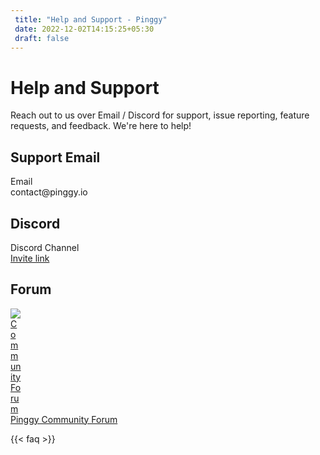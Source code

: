 ```yaml
---
 title: "Help and Support - Pinggy" 
 date: 2022-12-02T14:15:25+05:30 
 draft: false 
---
```


<div class="row" style="margin: 0 auto">
  <div class="col-lg-12 col-md-12 mb-4">
    <h1>Help and Support</h1>
    <p>
      Reach out to us over Email / Discord for support, issue reporting, feature requests, and feedback. We're here to help!
    </p>
  </div>

  <div class="col-lg-4 col-md-4">
    <div class="card p-4">
      <h2>Support Email</h2>
      <div class="d-flex flex-row bd-highlight justify-content-start">
        <div class="feature bg-primary bg-gradient text-white rounded-3 mb-3">
          <i class="bi bi-envelope"></i>
        </div>
        <div class="px-2 bd-highlight">
          <div class="feature-name">Email</div>
          <div class="feature-description">contact@pinggy.io</div>
        </div>
      </div>
    </div>
  </div>
  <div class="col-lg-4 col-md-4">
    <div class="card p-4">
      <h2>Discord</h2>
      <div class="d-flex flex-row bd-highlight justify-content-start">
        <a href="https://discord.gg/KX5DpTs3xx" target="_blank">
          <div class="feature bg-primary bg-gradient text-white rounded-3 mb-3">
            <i class="bi bi-discord"></i>
          </div>
        </a>
        <div class="px-2 bd-highlight">
          <div class="feature-name">
            Discord Channel
            <a href="https://discord.com/channels/1102248461149147159" target="_blank">
              <i class="bi bi-arrow-up-right-square"></i>
            </a>
          </div>
          <div class="feature-description">
            <a href="https://discord.gg/KX5DpTs3xx" target="_blank">Invite link</a>
          </div>
        </div>
      </div>
    </div>
  </div>
  <div class="col-lg-4 col-md-4">
    <div class="card p-4">
      <h2>Forum</h2>
      <div class="d-flex flex-row bd-highlight justify-content-start">
        <a href="https://forum.pinggy.io/" target="_blank">
          <div class="feature bg-white bg-gradient text-white rounded-3 mb-3 border">
            <img title="Community Forum" src="/assets/pinggy_forum_logo.png" style="max-width: 1.3em;" />
          </div>
        </a>
        <div class="px-2 bd-highlight">
          <div class="feature-name">
            <a href="https://forum.pinggy.io/" target="_blank">
              Pinggy Community Forum
            </a>
          </div>
        </div>
      </div>
    </div>
  </div>
</div>

{{< faq >}}
